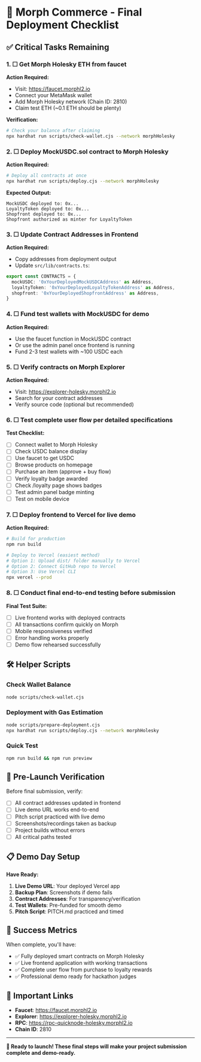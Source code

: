 # 🚀 Morph Commerce - Final Deployment Checklist

## ✅ Critical Tasks Remaining

### 1. ☐ Get Morph Holesky ETH from faucet
**Action Required:**
- Visit: https://faucet.morphl2.io
- Connect your MetaMask wallet
- Add Morph Holesky network (Chain ID: 2810)
- Claim test ETH (~0.1 ETH should be plenty)

**Verification:**
```bash
# Check your balance after claiming
npx hardhat run scripts/check-wallet.cjs --network morphHolesky
```

### 2. ☐ Deploy MockUSDC.sol contract to Morph Holesky
**Action Required:**
```bash
# Deploy all contracts at once
npx hardhat run scripts/deploy.cjs --network morphHolesky
```

**Expected Output:**
```
MockUSDC deployed to: 0x...
LoyaltyToken deployed to: 0x...
Shopfront deployed to: 0x...
Shopfront authorized as minter for LoyaltyToken
```

### 3. ☐ Update Contract Addresses in Frontend
**Action Required:**
- Copy addresses from deployment output
- Update `src/lib/contracts.ts`:

```typescript
export const CONTRACTS = {
  mockUSDC: '0xYourDeployedMockUSDCAddress' as Address,
  loyaltyToken: '0xYourDeployedLoyaltyTokenAddress' as Address,
  shopfront: '0xYourDeployedShopfrontAddress' as Address,
}
```

### 4. ☐ Fund test wallets with MockUSDC for demo
**Action Required:**
- Use the faucet function in MockUSDC contract
- Or use the admin panel once frontend is running
- Fund 2-3 test wallets with ~100 USDC each

### 5. ☐ Verify contracts on Morph Explorer
**Action Required:**
- Visit: https://explorer-holesky.morphl2.io
- Search for your contract addresses
- Verify source code (optional but recommended)

### 6. ☐ Test complete user flow per detailed specifications
**Test Checklist:**
- [ ] Connect wallet to Morph Holesky
- [ ] Check USDC balance display
- [ ] Use faucet to get USDC
- [ ] Browse products on homepage
- [ ] Purchase an item (approve + buy flow)
- [ ] Verify loyalty badge awarded
- [ ] Check /loyalty page shows badges
- [ ] Test admin panel badge minting
- [ ] Test on mobile device

### 7. ☐ Deploy frontend to Vercel for live demo
**Action Required:**
```bash
# Build for production
npm run build

# Deploy to Vercel (easiest method)
# Option 1: Upload dist/ folder manually to Vercel
# Option 2: Connect GitHub repo to Vercel
# Option 3: Use Vercel CLI
npx vercel --prod
```

### 8. ☐ Conduct final end-to-end testing before submission
**Final Test Suite:**
- [ ] Live frontend works with deployed contracts
- [ ] All transactions confirm quickly on Morph
- [ ] Mobile responsiveness verified
- [ ] Error handling works properly
- [ ] Demo flow rehearsed successfully

## 🛠️ Helper Scripts

### Check Wallet Balance
```bash
node scripts/check-wallet.cjs
```

### Deployment with Gas Estimation
```bash
node scripts/prepare-deployment.cjs
npx hardhat run scripts/deploy.cjs --network morphHolesky
```

### Quick Test
```bash
npm run build && npm run preview
```

## 🚨 Pre-Launch Verification

Before final submission, verify:
- [ ] All contract addresses updated in frontend
- [ ] Live demo URL works end-to-end
- [ ] Pitch script practiced with live demo
- [ ] Screenshots/recordings taken as backup
- [ ] Project builds without errors
- [ ] All critical paths tested

## 📋 Demo Day Setup

**Have Ready:**
1. **Live Demo URL**: Your deployed Vercel app
2. **Backup Plan**: Screenshots if demo fails
3. **Contract Addresses**: For transparency/verification
4. **Test Wallets**: Pre-funded for smooth demo
5. **Pitch Script**: PITCH.md practiced and timed

## 🎯 Success Metrics

When complete, you'll have:
- ✅ Fully deployed smart contracts on Morph Holesky
- ✅ Live frontend application with working transactions
- ✅ Complete user flow from purchase to loyalty rewards
- ✅ Professional demo ready for hackathon judges

## 🔗 Important Links

- **Faucet**: https://faucet.morphl2.io
- **Explorer**: https://explorer-holesky.morphl2.io
- **RPC**: https://rpc-quicknode-holesky.morphl2.io
- **Chain ID**: 2810

---

**🚀 Ready to launch! These final steps will make your project submission complete and demo-ready.**